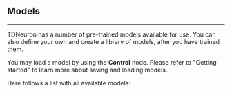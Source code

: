 ## Models
---

TDNeuron has a number of pre-trained models available for use. You can also define your own and create a library of models, after you have trained them.

You may load a model by using the **Control** node. Please refer to "Getting started" to learn more about saving and loading models.

Here follows a list with all available models:



